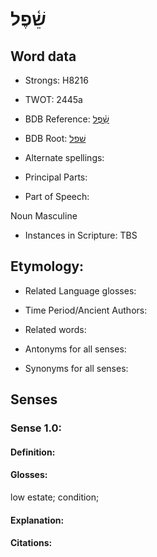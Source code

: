 # שֵׁ֫פֶל

<!-- Status: S2="NeedsEdits" -->
<!-- Lexica used for edits:   -->

## Word data

* Strongs: H8216

* TWOT: 2445a

* BDB Reference: [שֵׁ֫פֶל](rc://en/bdb/dict/v.fi.ab)

* BDB Root: [שׁפל](rc://en/bdb/dict/v.fi.aa)

* Alternate spellings:

* Principal Parts:

* Part of Speech:

Noun Masculine 

* Instances in Scripture: TBS

## Etymology:

* Related Language glosses:

* Time Period/Ancient Authors:

* Related words:

* Antonyms for all senses:

* Synonyms for all senses:

## Senses

### Sense 1.0:

#### Definition:

#### Glosses:

low estate; condition; 

#### Explanation:

#### Citations:



